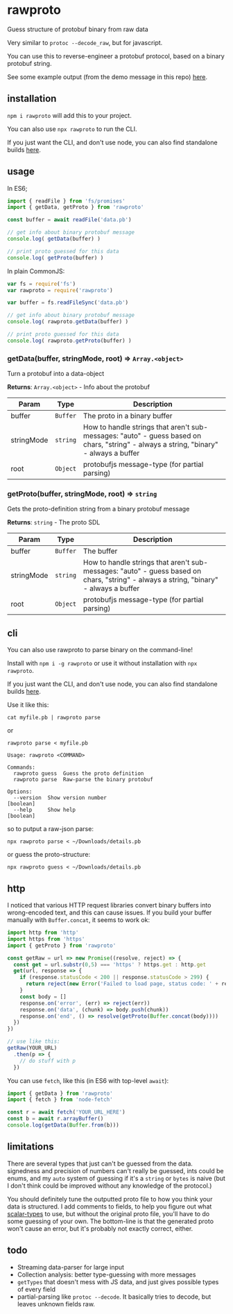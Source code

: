 # rawproto

Guess structure of protobuf binary from raw data

Very similar to `protoc --decode_raw`, but for javascript.

You can use this to reverse-engineer a protobuf protocol, based on a binary protobuf string.

See some example output (from the demo message in this repo) [here](https://gist.github.com/konsumer/3647d466b497e6950b12291e47f11eeb).

## installation

`npm i rawproto` will add this to your project.

You can also use `npx rawproto` to run the CLI.

If you just want the CLI, and don't use node, you can also find standalone builds [here](https://github.com/konsumer/rawproto/releases).


## usage

In ES6;

```js
import { readFile } from 'fs/promises'
import { getData, getProto } from 'rawproto'

const buffer = await readFile('data.pb')

// get info about binary protobuf message
console.log( getData(buffer) )

// print proto guessed for this data
console.log( getProto(buffer) )
```

In plain CommonJS:

```js
var fs = require('fs')
var rawproto = require('rawproto')

var buffer = fs.readFileSync('data.pb')

// get info about binary protobuf message
console.log( rawproto.getData(buffer) )

// print proto guessed for this data
console.log( rawproto.getProto(buffer) )
```

### getData(buffer, stringMode, root) ⇒ <code>Array.&lt;object&gt;</code>
Turn a protobuf into a data-object
  
**Returns**: <code>Array.&lt;object&gt;</code> - Info about the protobuf  

| Param | Type | Description |
| --- | --- | --- |
| buffer | <code>Buffer</code> | The proto in a binary buffer |
| stringMode | <code>string</code> | How to handle strings that aren't sub-messages: "auto" - guess based on chars, "string" - always a string, "binary" - always a buffer |
| root | <code>Object</code> | protobufjs message-type (for partial parsing) |

### getProto(buffer, stringMode, root) ⇒ <code>string</code>
Gets the proto-definition string from a binary protobuf message
 
**Returns**: <code>string</code> - The proto SDL  

| Param | Type | Description |
| --- | --- | --- |
| buffer | <code>Buffer</code> | The buffer |
| stringMode | <code>string</code> | How to handle strings that aren't sub-messages: "auto" - guess based on chars, "string" - always a string, "binary" - always a buffer |
| root | <code>Object</code> | protobufjs message-type (for partial parsing) |

## cli

You can also use rawproto to parse binary on the command-line!

Install with `npm i -g rawproto` or use it without installation with `npx rawproto`.

If you just want the CLI, and don't use node, you can also find standalone builds [here](https://github.com/konsumer/rawproto/releases).

Use it like this:

```
cat myfile.pb | rawproto parse
```

or

```
rawproto parse < myfile.pb
```

```
Usage: rawproto <COMMAND>

Commands:
  rawproto guess  Guess the proto definition
  rawproto parse  Raw-parse the binary protobuf

Options:
  --version  Show version number                                       [boolean]
  --help     Show help                                                 [boolean]
```

so to putput a raw-json parse:

```
npx rawproto parse < ~/Downloads/details.pb
```

or guess the proto-structure:

```
npx rawproto guess < ~/Downloads/details.pb
```

## http

I noticed that various HTTP request libraries convert binary buffers into wrong-encoded text, and this can cause issues. If you build your buffer manually with `Buffer.concat`, it seems to work ok:

```js
import http from 'http'
import https from 'https'
import { getProto } from 'rawproto'

const getRaw = url => new Promise((resolve, reject) => {
  const get = url.substr(0,5) === 'https' ? https.get : http.get
  get(url, response => {
    if (response.statusCode < 200 || response.statusCode > 299) {
      return reject(new Error('Failed to load page, status code: ' + response.statusCode))
    }
    const body = []
    response.on('error', (err) => reject(err))
    response.on('data', (chunk) => body.push(chunk))
    response.on('end', () => resolve(getProto(Buffer.concat(body))))
  })
})

// use like this:
getRaw(YOUR_URL)
  .then(p => {
    // do stuff with p
  })
```


You can use `fetch`, like this (in ES6 with top-level `await`):

```js
import { getData } from 'rawproto'
import { fetch } from 'node-fetch'

const r = await fetch('YOUR_URL_HERE')
const b = await r.arrayBuffer()
console.log(getData(Buffer.from(b)))
```


## limitations

There are several types that just can't be guessed from the data. signedness and precision of numbers can't really be guessed, ints could be enums, and my `auto` system of guessing if it's a `string` or `bytes` is naive (but I don't think could be improved without any knowledge of the protocol.)

You should definitely tune the outputted proto file to how you think your data is structured. I add comments to fields, to help you figure out what [scalar-types](https://developers.google.com/protocol-buffers/docs/proto3#scalar) to use, but without the original proto file, you'll have to do some guessing of your own. The bottom-line is that the generated proto won't cause an error, but it's probably not exactly correct, either.


## todo

* Streaming data-parser for large input
* Collection analysis: better type-guessing with more messages
* `getTypes` that doesn't mess with JS data, and just gives possible types of every field
* partial-parsing like `protoc --decode`. It basically tries to decode, but leaves unknown fields raw.
